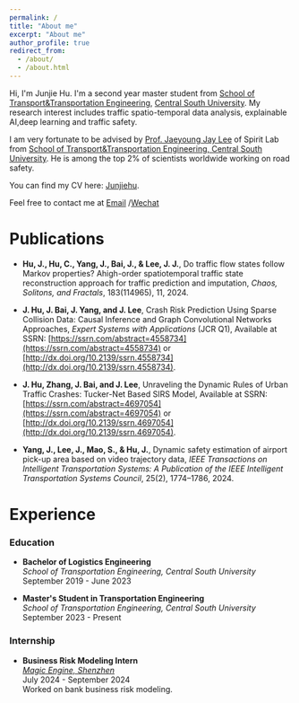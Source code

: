 ```yaml
---
permalink: /
title: "About me"
excerpt: "About me"
author_profile: true
redirect_from: 
  - /about/
  - /about.html
---
```


Hi, I'm Junjie Hu. I'm a second year master student from [School of Transport&Transportation Engineering](https://stte.csu.edu.cn/), [Central South University](https://www.csu.edu.cn/). My research interest includes traffic spatio-temporal data analysis, explainable AI,deep learning and traffic safety.

I am very fortunate to be advised by [Prof. Jaeyoung Jay Lee](https://www.researchgate.net/profile/Jaeyoung-Lee-26) of Spirit Lab from [School of Transport&Transportation Engineering, Central South University](https://stte.csu.edu.cn/). He is among the top 2% of scientists worldwide working on road safety.

You can find my CV here: [Junjiehu](../assets/JunjieHu_CV.pdf).

Feel free to contact me at [Email](mailto:junjie_hu@csu.edu.cn) /[Wechat](../images/wechat.jpg) 

Publications
======

- **Hu, J., Hu, C., Yang, J., Bai, J., & Lee, J. J.**, Do traffic flow states follow Markov properties? Ahigh-order spatiotemporal traffic state reconstruction approach for traffic prediction and imputation, *Chaos, Solitons, and Fractals*, 183(114965), 11, 2024.
  
- **J. Hu, J. Bai, J. Yang, and J. Lee**, Crash Risk Prediction Using Sparse Collision Data: Causal Inference and Graph Convolutional Networks Approaches, *Expert Systems with Applications* (JCR Q1), Available at SSRN: [https://ssrn.com/abstract=4558734](https://ssrn.com/abstract=4558734) or [http://dx.doi.org/10.2139/ssrn.4558734](http://dx.doi.org/10.2139/ssrn.4558734).

- **J. Hu, Zhang, J. Bai, and J. Lee**, Unraveling the Dynamic Rules of Urban Traffic Crashes: Tucker-Net Based SIRS Model, Available at SSRN: [https://ssrn.com/abstract=4697054](https://ssrn.com/abstract=4697054) or [http://dx.doi.org/10.2139/ssrn.4697054](http://dx.doi.org/10.2139/ssrn.4697054).

- **Yang, J., Lee, J., Mao, S., & Hu, J.**, Dynamic safety estimation of airport pick-up area based on video trajectory data, *IEEE Transactions on Intelligent Transportation Systems: A Publication of the IEEE Intelligent Transportation Systems Council*, 25(2), 1774–1786, 2024.

Experience
======
### Education

- **Bachelor of Logistics Engineering**  
  *School of Transportation Engineering, Central South University*  
  September 2019 - June 2023

- **Master's Student in Transportation Engineering**  
  *School of Transportation Engineering, Central South University*  
  September 2023 - Present

### Internship

- **Business Risk Modeling Intern**  
  [*Magic Engine, Shenzhen*](http://www.magicengine.com.cn/)
  <br> July 2024 - September 2024 
 <br>  Worked on bank business risk modeling.
